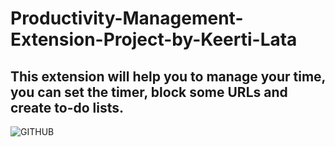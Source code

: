 # Productivity-Management-Extension-Project-by-Keerti-Lata

## This extension will help you to manage your time, you can set the timer, block some URLs and create to-do lists. 


![GITHUB](https://github.com/mikrokosmos2109/Productivity-Management-Extension-Project-by-Keerti-Lata/assets/77429149/da3ea7f6-f9c9-4d40-a10f-8488674bbbfa)
